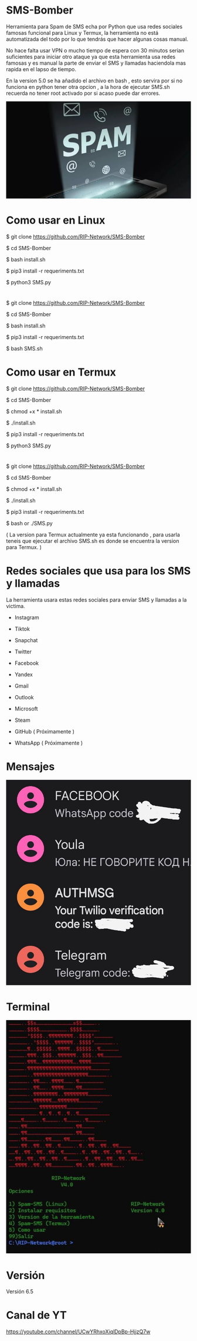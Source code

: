 # SMS-Bomber
Herramienta para Spam de SMS echa por Python que usa redes sociales famosas funcional para Linux y Termux, la herramienta no está automatizada del todo por lo que tendrás que hacer algunas cosas manual.

No hace falta usar VPN o mucho tiempo de espera con 30 minutos serian suficientes para iniciar otro ataque ya que esta herramienta usa redes famosas y es manual la parte de enviar el SMS y llamadas haciendola mas rapida en el lapso de tiempo.

En la version 5.0 se ha añadido el archivo en bash , esto servira por si no funciona en python tener otra opcion , a la hora de ejecutar SMS.sh recuerda no tener root activado por si acaso puede dar errores.

![Screenshot](sms.png)
# Como usar en Linux 

$ git clone https://github.com/RIP-Network/SMS-Bomber

$ cd SMS-Bomber

$ bash install.sh

$ pip3 install -r requeriments.txt

$ python3 SMS.py

#

$ git clone https://github.com/RIP-Network/SMS-Bomber

$ cd SMS-Bomber

$ bash install.sh

$ pip3 install -r requeriments.txt

$ bash SMS.sh

# Como usar en Termux

$ git clone https://github.com/RIP-Network/SMS-Bomber

$ cd SMS-Bomber

$ chmod +x * install.sh

$ ./install.sh

$ pip3 install -r requeriments.txt

$ python3 SMS.py

#

$ git clone https://github.com/RIP-Network/SMS-Bomber

$ cd SMS-Bomber

$ chmod +x * install.sh

$ ./install.sh

$ pip3 install -r requeriments.txt

$ bash or ./SMS.py

( La version para Termux actualmente ya esta funcionando , para usarla teneis que ejecutar el archivo SMS.sh es donde se encuentra la version para Termux. )

# Redes sociales que usa para los SMS y llamadas

La herramienta usara estas redes sociales para enviar SMS y llamadas a la victima. 

* Instagram

* Tiktok

* Snapchat

* Twitter

* Facebook 

* Yandex

* Gmail

* Outlook 

* Microsoft 

* Steam 

* GitHub ( Próximamente )

* WhatsApp ( Próximamente )

# Mensajes 

![Screenshot](mensajes.png)

# Terminal

![Screenshot](terminal.png)

# Versión

Versión 6.5

# Canal de YT

https://youtube.com/channel/UCwYRhxoXiqlDpBp-HjjzQ7w
